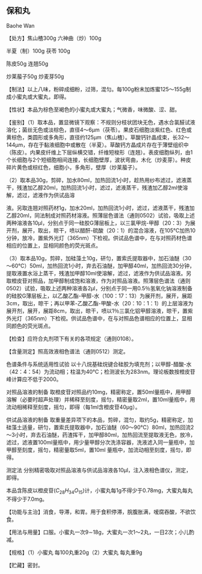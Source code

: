 ## 保和丸

Baohe Wan

【处方】焦山楂300g 六神曲（炒）100g

半夏（制）100g 茯苓 100g

陈皮50g 连翘50g

炒莱菔子50g 炒麦芽50g

【制法】以上八味，粉碎成细粉，过筛，混匀。每100g粉末加炼蜜125～155g制成小蜜丸或大蜜丸，即得。

【性状】本品为棕色至褐色的小蜜丸或大蜜丸；气微香，味微酸、涩、甜。

【鉴别】（1）取本品，置显微镜下观察：不规则分枝状团块无色，遇水合氯醛试液溶化；菌丝无色或淡棕色，直径4～6μm（茯苓）。果皮石细胞淡紫红色、红色或黄棕色，类圆形或多角形，直径约125μm（焦山楂）。草酸钙针晶成束，长32～144μm，存在于黏液细胞中或散在（半夏）。草酸钙方晶成片存在于薄壁组织中（陈皮）。内果皮纤维上下层纵横交错，纤维短梭形（连翘）。表皮细胞纵列，由1个长细胞与2个短细胞相间连接，长细胞壁厚，波状弯曲，木化（炒麦芽）。种皮碎片黄色或棕红色，细胞小，多角形，壁厚（炒莱菔子）。

（2）取本品30g，剪碎，加水80ml，加热回流1小时，趁热用纱布滤过，滤液蒸干，残渣加乙醇20ml，加热回流1小时，滤过，滤液蒸干，残渣加乙醇2ml使溶解，滤过，滤液作为供试品溶

液。另取连翘对照药材1g，加水20ml，加热回流1小时，滤过，滤液蒸干，残渣加乙醇20ml，同法制成对照药材溶液。照薄层色谱法（通则0502）试验，吸取上述两种溶液各10μl，分别点于同一硅胶G薄层板上，以三氯甲烷-甲醇（20：3）为展开剂，展开，取出，晾干，喷以醋酐-硫酸（20：1）的混合溶液，在105℃加热10分钟，放冷，置紫外光灯（365nm）下检视。供试品色谱中，在与对照药材色谱相应的位置上，显相同颜色的荧光斑点。

（3）取本品10g，剪碎，加硅藻土10g，研匀，置索氏提取器中，加石油醚（30～60℃）50ml，加热回流1小时，弃去石油醚，加甲醇40ml，加热回流30分钟，提取液置水浴上蒸干，残渣加甲醇10ml使溶解，滤过，滤液作为供试品溶液。另取橙皮苷对照品，加甲醇制成饱和溶液，作为对照品溶液。照薄层色谱法（通则0502）试验，吸取上述两种溶液各2μl，分别点于同一用0.5％氢氧化钠溶液制备的硅胶G薄层板上，以乙酸乙酯-甲醇-水（100：17：13）为展开剂，展开，展距3cm，取出，晾干；再以甲苯-乙酸乙酯-甲酸-水（20：10：1：1）的上层溶液为展开剂，展开，展距8cm，取出，晾干，喷以1％三氯化铝甲醇溶液，晾干，置紫外光灯（365nm）下检视。供试品色谱中，在与对照品色谱相应的位置上，显相同颜色的荧光斑点。

【检查】应符合丸剂项下有关的各项规定（通则0108）。

【含量测定】照高效液相色谱法（通则0512）测定。

色谱条件与系统适用性试验 以十八烷基硅烷键合硅胶为填充剂；以甲醇-醋酸-水（42：4：54）为流动相；柱温为40℃；检测波长为283nm。理论板数按橙皮苷峰计算应不低于2000。

对照品溶液的制备 取橙皮苷对照品约10mg，精密称定，置50ml量瓶中，用甲醇溶解（必要时超声处理）并稀释至刻度，摇匀，精密量取2ml，置10ml量瓶中，用流动相稀释至刻度，摇匀，即得（每1ml含橙皮苷40μg）。

供试品溶液的制备 取重量差异项下的本品，剪碎，混匀，取约5g，精密称定，加硅藻土适量，研匀，置索氏提取器中，加石油醚（60～90℃）80ml，加热回流2～3小时，弃去石油醚，药渣挥干，加甲醇80ml，加热回流至提取液无色，放冷，滤过，滤液置100ml量瓶中，用少量甲醇分次洗涤容器，洗液滤入同一量瓶中，加甲醇至刻度，摇匀，精密量取5ml，置10ml 量瓶中，加流动相至刻度，摇匀，即得。

测定法 分别精密吸取对照品溶液与供试品溶液各10μl，注入液相色谱仪，测定，即得。

本品含陈皮以橙皮苷$( C _ { 2 8 } H _ { 3 4 } O _ { 1 5 } )$计，小蜜丸每1g不得少于0.78mg，大蜜丸每丸不得少于7.0mg。

【功能与主治】消食，导滞，和胃。用于食积停滞，脘腹胀满，嗳腐吞酸，不欲饮食。

【用法与用量】口服。小蜜丸一次9∼18g，大蜜丸一次1～2丸，一日2次；小儿酌减。

【规格】（1）小蜜丸 每100丸重20g（2）大蜜丸 每丸重9g

【贮藏】密封。